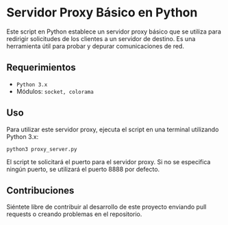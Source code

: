 # Servidor Proxy Básico en Python

Este script en Python establece un servidor proxy básico que se utiliza para redirigir solicitudes de los clientes a un servidor de destino. Es una herramienta útil para probar y depurar comunicaciones de red.

## Requerimientos

- `Python 3.x`
- Módulos: `socket, colorama`

## Uso

Para utilizar este servidor proxy, ejecuta el script en una terminal utilizando Python 3.x:

`python3 proxy_server.py`

El script te solicitará el puerto para el servidor proxy. Si no se especifica ningún puerto, se utilizará el puerto 8888 por defecto.

## Contribuciones

Siéntete libre de contribuir al desarrollo de este proyecto enviando pull requests o creando problemas en el repositorio.
